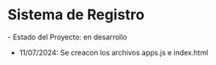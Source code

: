 <h1>Sistema de Registro</h1>
- Estado del Proyecto: en desarrollo

- 11/07/2024: Se creacon los archivos apps.js e index.html
